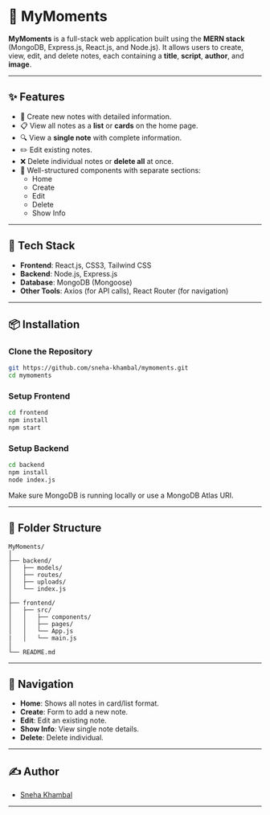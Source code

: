 # 📓 MyMoments

**MyMoments** is a full-stack web application built using the **MERN stack** (MongoDB, Express.js, React.js, and Node.js). It allows users to create, view, edit, and delete notes, each containing a **title**, **script**, **author**, and **image**.

---

## ✨ Features

- 📝 Create new notes with detailed information.
- 📋 View all notes as a **list** or **cards** on the home page.
- 🔍 View a **single note** with complete information.
- ✏️ Edit existing notes.
- ❌ Delete individual notes or **delete all** at once.
- 📁 Well-structured components with separate sections:
  - Home
  - Create
  - Edit
  - Delete
  - Show Info

---

## 🚀 Tech Stack

- **Frontend**: React.js, CSS3, Tailwind CSS
- **Backend**: Node.js, Express.js
- **Database**: MongoDB (Mongoose)
- **Other Tools**: Axios (for API calls), React Router (for navigation)

---

## 📦 Installation

### Clone the Repository

```bash
git https://github.com/sneha-khambal/mymoments.git
cd mymoments
```

### Setup Frontend

```bash
cd frontend
npm install
npm start
```

### Setup Backend

```bash
cd backend
npm install
node index.js
```

Make sure MongoDB is running locally or use a MongoDB Atlas URI.

---

## 📁 Folder Structure

```
MyMoments/
│
├── backend/
│   ├── models/
│   ├── routes/
│   ├── uploads/
│   └── index.js
│
├── frontend/
│   ├── src/
│   │   ├── components/
│   │   ├── pages/
│   │   └── App.js
|   │   └── main.js
│
└── README.md
```

---

## 🧭 Navigation

- **Home**: Shows all notes in card/list format.
- **Create**: Form to add a new note.
- **Edit**: Edit an existing note.
- **Show Info**: View single note details.
- **Delete**: Delete individual.

---

## ✍️ Author

- [Sneha Khambal](https://github.com/sneha-khambal)

---
 
 

